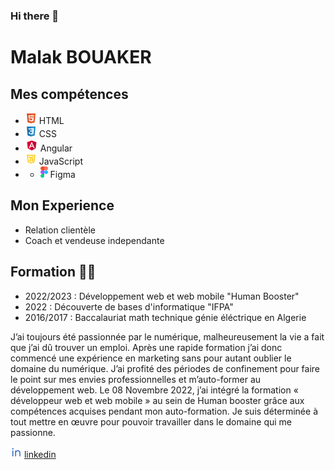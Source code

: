 ### Hi there 👋

<!--
**Malak-louki/Malak-louki** is a ✨ _special_ ✨ repository because its `README.md` (this file) appears on your GitHub profile.

Here are some ideas to get you started:

- 🔭 I’m currently working on ...
- 🌱 I’m currently learning ...
- 👯 I’m looking to collaborate on ...
- 🤔 I’m looking for help with ...
- 💬 Ask me about ...
- 📫 How to reach me: ...
- 😄 Pronouns: ...
- ⚡ Fun fact: ...
-->

# Malak BOUAKER
## Mes compétences
- ![alt text](html-icon.png) HTML
- ![alt text](css-icon.png) CSS
- ![alt text](angular-icon.png) Angular
- ![alt text](js-icon.png) JavaScript
- - ![alt text](figma-icon.png) Figma 

## Mon Experience
- Relation clientèle
- Coach et vendeuse independante 
## Formation 👩‍💻
- 2022/2023 : Développement web et web mobile "Human Booster"
- 2022 : Découverte de bases d'informatique "IFPA"
- 2016/2017 : Baccalauriat math technique génie éléctrique en Algerie

J’ai toujours été passionnée par le numérique, malheureusement la vie a fait que j’ai dû trouver un emploi. Après une rapide formation j’ai donc commencé une expérience en marketing sans pour autant oublier le domaine du numérique. J’ai profité des périodes de confinement pour faire le point sur mes envies professionnelles et m’auto-former au développement web.
Le 08 Novembre 2022, j’ai intégré la formation « développeur web et web mobile » au sein de Human booster grâce aux compétences acquises pendant mon auto-formation. Je suis déterminée à tout mettre en œuvre pour pouvoir travailler dans le domaine qui me passionne.

![alt text](icon_linkedin.png)
 [linkedin](https://www.linkedin.com/in/malak-bouaker-8247a823b/)
